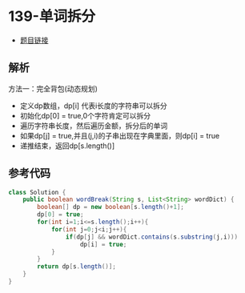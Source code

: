 # 139-单词拆分

- [题目链接](https://leetcode-cn.com/problems/word-break/)

## 解析

方法一：完全背包(动态规划)
- 定义dp数组，dp[i] 代表i长度的字符串可以拆分
- 初始化dp[0] = true,0个字符肯定可以拆分
- 遍历字符串长度，然后遍历金额，拆分后的单词
- 如果dp[j] = true,并且(j,i)的子串出现在字典里面，则dp[i] = true
- 递推结束，返回dp[s.length()]

## 参考代码
```Java
class Solution {
    public boolean wordBreak(String s, List<String> wordDict) {
        boolean[] dp = new boolean[s.length()+1];
        dp[0] = true;
        for(int i=1;i<=s.length();i++){
            for(int j=0;j<i;j++){
                if(dp[j] && wordDict.contains(s.substring(j,i)))
                    dp[i] = true;
            }
        }
        return dp[s.length()];
    }
}
```
